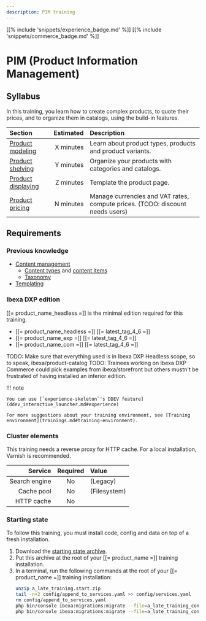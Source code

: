 ```yaml
---
description: PIM training
---
```


[[% include 'snippets/experience_badge.md' %]] [[% include 'snippets/commerce_badge.md' %]]
# PIM (Product Information Management)

## Syllabus

In this training, you learn how to create complex products, to quote their prices, and to organize them in catalogs, using the build-in features.

| Section                                         | Estimated | Description                                                                   |
|:------------------------------------------------|----------:|:------------------------------------------------------------------------------|
| [Product modeling](011_product_modeling.md)     | X minutes | Learn about product types, products and product variants.                     |
| [Product shelving](012_product_shelving.md)     | Y minutes | Organize your products with categories and catalogs.                          |
| [Product displaying](013_product_displaying.md) | Z minutes | Template the product page.                                                    |
| [Product pricing](021_product_pricing.md)       | N minutes | Manage currencies and VAT rates, compute prices. (TODO: discount needs users) |                               

## Requirements

### Previous knowledge

- [Content management](content_management.md)
  - [Content types](content_types.md) and [content items](content_model.md#content-items)
  - [Taxonomy](taxonomy.md)
- [Templating](templating.md)

### Ibexa DXP edition

[[= product_name_headless =]] is the minimal edition required for this training.

- [[= product_name_headless =]] [[= latest_tag_4_6 =]]
- [[= product_name_exp =]] [[= latest_tag_4_6 =]]
- [[= product_name_com =]] [[= latest_tag_4_6 =]]

TODO: Make sure that everything used is in Ibexa DXP Headless scope, so to speak, ibexa/product-catalog
TODO: Trainees working on Ibexa DXP Commerce could pick examples from ibexa/storefront but others mustn't be frustrated of having installed an inferior edition.

!!! note

    You can use [`experience-skeleton`'s DDEV feature](ddev_interactive_launcher.md#experience)

    For more suggestions about your training environment, see [Training environment](trainings.md#training-environment).

### Cluster elements

This training needs a reverse proxy for HTTP cache. For a local installation, Varnish is recommended.

|       Service | Required | Value        |
|--------------:|:--------:|:-------------|
| Search engine |    No    | (Legacy)     |
|    Cache pool |    No    | (Filesystem) |
|    HTTP cache |    No    |              |

### Starting state

To follow this training, you must install code, config and data on top of a fresh installation.

1. Download the [starting state archive](download/a_late_training.start.zip).
1. Put this archive at the root of your [[= product_name =]] training installation.
1. In a terminal, run the following commands at the root of your [[= product_name =]] training installation:
   ```bash
   unzip a_late_training.start.zip
   tail -n+2 config/append_to_services.yaml >> config/services.yaml
   rm config/append_to_services.yaml
   php bin/console ibexa:migrations:migrate --file=a_late_training_content_types.yml --siteaccess=admin
   php bin/console ibexa:migrations:migrate --file=a_late_training_contents.yml --siteaccess=admin
   ```
